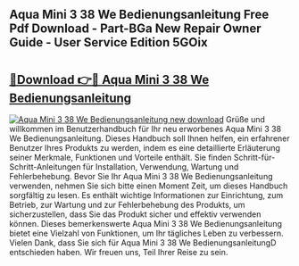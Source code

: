 ## Aqua Mini 3 38 We Bedienungsanleitung Free Pdf Download - Part-BGa New Repair Owner Guide - User Service Edition 5GOix

# <h2><a href="http://df5vlgr.blite.top/?on=Aqua+Mini+3+38+We+Bedienungsanleitung">🔗Download 👉🔴 Aqua Mini 3 38 We Bedienungsanleitung</a></h2>

[![Aqua Mini 3 38 We Bedienungsanleitung new download](https://i.imgur.com/lujVjoI.png)](http://df5vlgr.blite.top/?on=Aqua+Mini+3+38+We+Bedienungsanleitung)
Grüße und willkommen im Benutzerhandbuch für Ihr neu erworbenes Aqua Mini 3 38 We Bedienungsanleitung. Dieses Handbuch soll Ihnen helfen, ein erfahrener Benutzer Ihres Produkts zu werden, indem es eine detaillierte Erläuterung seiner Merkmale, Funktionen und Vorteile enthält. Sie finden Schritt-für-Schritt-Anleitungen für Installation, Verwendung, Wartung und Fehlerbehebung. Bevor Sie Ihr Aqua Mini 3 38 We Bedienungsanleitung verwenden, nehmen Sie sich bitte einen Moment Zeit, um dieses Handbuch sorgfältig zu lesen. Es enthält wichtige Informationen zur Einrichtung, zum Betrieb, zur Wartung und zur Fehlerbehebung des Produkts, um sicherzustellen, dass Sie das Produkt sicher und effektiv verwenden können. Dieses bemerkenswerte Aqua Mini 3 38 We Bedienungsanleitung bietet eine Vielzahl von Funktionen, um Ihr tägliches Leben zu verbessern. Vielen Dank, dass Sie sich für Aqua Mini 3 38 We BedienungsanleitungD entschieden haben. Wir freuen uns, Teil Ihrer Reise zu sein.

